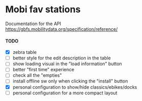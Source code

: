 # Mobi fav stations

Documentation for the API https://gbfs.mobilitydata.org/specification/reference/

#### TODO

- [x] zebra table
- [ ] better style for the edit description in the table
- [ ] show loading visual in the "load information" button
- [ ] better "first time" experience
- [ ] check all the "empties"
- [ ] install offline sw only when clicking the "install" button
- [x] personal configuration to show/hide classics/ebikes/docks
- [ ] personal configuration for a more compact layout
